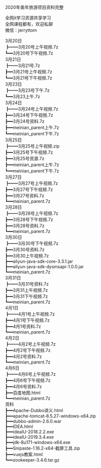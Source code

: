 2020年美年旅游项目资料完整

全网it学习资源共享学习<br>全网课程都有，欢迎私聊<br>微信：jerryttom<br>

3月20日<br> ┣━━3月20号上午视频.7z<br> ┗━━3月20号下午视频.7z<br> 3月21日<br> ┣━━3月21号.7z<br> ┣━━3月21号上午视频.7z<br> ┗━━3月21号下午视频.7z<br> 3月23日<br> ┣━━3月23号下午.7z<br> ┗━━3月23上午.7z<br> 3月24日<br> ┣━━3月24号上午视频.7z<br> ┣━━3月24号下午视频.7z<br> ┣━━3月24号资料.7z<br> ┣━━meinian_parent上午.7z<br> ┗━━meinian_parent下午.7z<br> 3月25日<br> ┣━━3月25号上午视频.zip<br> ┣━━3月25号下午视频.7z<br> ┣━━3月25号资源.7z<br> ┣━━meinian_parent上午.7z<br> ┗━━meinian_parent下午.7z<br> 3月27日<br> ┣━━3月27号上午视频.7z<br> ┣━━3月27号下午视频.7z<br> ┣━━3月27号资料.7z<br> ┗━━meinian_parent.7z<br> 3月28日<br> ┣━━3月28号上午视频.7z<br> ┣━━3月28号下午视频.7z<br> ┣━━3月28号资料.7z<br> ┗━━meinian_parent.7z<br> 3月30日<br> ┣━━3月30号下午视频.7z<br> ┣━━3月30号资料.7z<br> ┣━━3月30上午视频.7z<br> ┣━━aliyun-java-sdk-core-3.3.1.jar<br> ┣━━aliyun-java-sdk-dysmsapi-1.0.0.jar<br> ┗━━meinian_parent.7z<br> 3月31日<br> ┣━━3月31号资料.7z<br> ┣━━3月31上午视频.7z<br> ┣━━3月31下午视频.7z<br> ┗━━meinian_parent.7z<br> 4月1日<br> ┣━━4月1号上午视频.7z<br> ┣━━4月1号下午视频.7z<br> ┣━━4月1号资料.7z<br> ┗━━meinian_parent.7z<br> 4月2日<br> ┣━━4月2号上午视频.7z<br> ┣━━4月2号下午视频.7z<br> ┣━━4月2号资料.7z<br> ┗━━meinian_parent.7z<br> 4月6日<br> ┣━━4月6号上午视频.7z<br> ┣━━4月6号下午视频.7z<br> ┣━━4月6号资料.7z<br> ┣━━百度地图.html<br> ┗━━meinian_parent.7z<br> 资料<br> ┣━━Apache-Dubbo讲义.html<br> ┣━━apache-tomcat-8.5.27-windows-x64.zip<br> ┣━━dubbo-admin-2.6.0.war<br> ┣━━IDEA.html<br> ┣━━ideaIU-2018.2.2.exe<br> ┣━━ideaIU-2019.3.4.exe<br> ┣━━jdk-8u171-windows-x64.exe<br> ┣━━Snipaste-1.16.2-x64-截屏工具.zip<br> ┣━━vuejs教案.html<br> ┗━━zookeeper-3.4.6.tar.gz